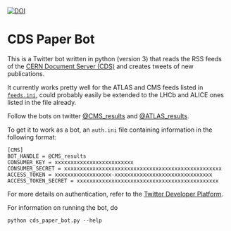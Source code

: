 [![DOI](https://zenodo.org/badge/100429308.svg)](https://zenodo.org/badge/latestdoi/100429308)

# CDS Paper Bot

This is a Twitter bot written in python (version 3) that reads the RSS feeds of the [CERN Document Server (CDS)](https://cds.cern.ch/) and creates tweets of new publications.

It currently works pretty well for the ATLAS and CMS feeds listed in [`feeds.ini`](../blob/master/feeds.ini), could probably easily be extended to the LHCb and ALICE ones listed in the file already.

Follow the bots on twitter [@CMS_results](https://twitter.com/CMS_results) and [@ATLAS_results](https://twitter.com/ATLAS_results).

To get it to work as a bot, an `auth.ini` file containing information in the following format:
```
[CMS]
BOT_HANDLE = @CMS_results
CONSUMER_KEY = xxxxxxxxxxxxxxxxxxxxxxxxx
CONSUMER_SECRET = xxxxxxxxxxxxxxxxxxxxxxxxxxxxxxxxxxxxxxxxxxxxxxxxxx
ACCESS_TOKEN = xxxxxxxxxxxxxxxxxx-xxxxxxxxxxxxxxxxxxxxxxxxxxxxxxx
ACCESS_TOKEN_SECRET = xxxxxxxxxxxxxxxxxxxxxxxxxxxxxxxxxxxxxxxxxxxxx
```
For more details on authentication, refer to the [Twitter Developer Platform](https://developer.twitter.com/).

For information on running the bot, do
```
python cds_paper_bot.py --help
```
